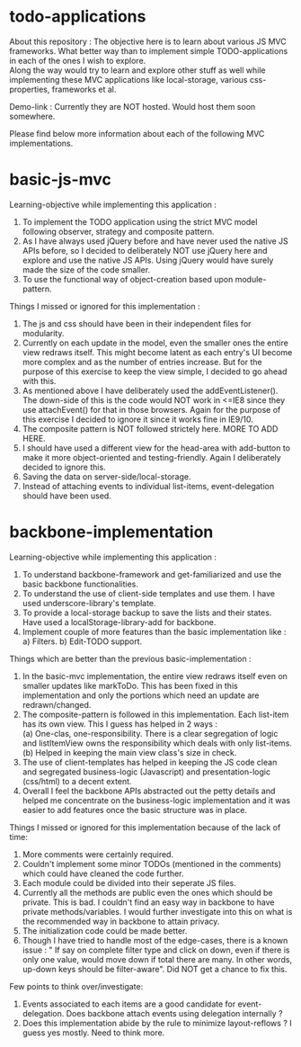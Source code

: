 todo-applications
=================


About this repository : 
The objective here is to learn about various JS MVC frameworks. What better way than to implement simple TODO-applications in each of the ones I wish to explore. <br>
Along the way would try to learn and explore other stuff as well while implementing these MVC applications like local-storage, various css-properties, frameworks
et al. 

Demo-link : 
Currently they are NOT hosted. Would host them soon somewhere. 


Please find below more information about each of the following MVC implementations. 


basic-js-mvc
============

Learning-objective while implementing this application : 

1) To implement the TODO application using the strict MVC model following observer, strategy and composite pattern. <br>
2) As I have always used jQuery before and have never used the native JS APIs before, so I decided to deliberately NOT use jQuery here and explore and use
	the native JS APIs. Using jQuery would have surely made the size of the code smaller. <br>
3) To use the functional way of object-creation based upon module-pattern. <br>


Things I missed or ignored for this implementation :

1) The js and css should have been in their independent files for modularity.<br>
2) Currently on each update in the model, even the smaller ones the entire view redraws itself. This might become latent as each entry's UI become more complex
   and as the number of entries increase. But for the purpose of this exercise to keep the view simple, I decided to go ahead with this.<br>
3) As mentioned above I have deliberately used the addEventListener(). The down-side of this is the code would NOT work in <=IE8 since they use attachEvent() for 
	that in those browsers. Again for the purpose of this exercise I decided to ignore it since it works fine in IE9/10.<br>
4) The composite pattern is NOT followed strictely here. MORE TO ADD HERE. <br>
5) I should have used a different view for the head-area with add-button to make it more object-oriented and testing-friendly. Again I deliberately decided to 
	ignore this. <br>
6) Saving the data on server-side/local-storage. <br>
7) Instead of attaching events to individual list-items, event-delegation should have been used. 


backbone-implementation
=======================

Learning-objective while implementing this application : 

1) To understand backbone-framework and get-familiarized and use the basic backbone functionalities. <br>
2) To understand the use of client-side templates and use them. I have used underscore-library's template. <br>
3) To provide a local-storage backup to save the lists and their states. Have used a localStorage-library-add for backbone. <br>
4) Implement couple of more features than the basic implementation like : a) Filters. b) Edit-TODO support. <br>


Things which are better than the previous basic-implementation : 

1) In the basic-mvc implementation, the entire view redraws itself even on smaller updates like markToDo. This has been fixed in this 
   implementation and only the portions which need an update are redrawn/changed. <br>
2) The composite-pattern is followed in this implementation. Each list-item has its own view. This I guess has helped in 2 ways : <br>
   (a) One-clas, one-responsibility. There is a clear segregation of logic and listItemView owns the responsibility which deals with only 
       list-items. <br>
   (b) Helped in keeping the main view class's size in check. <br>
3) The use of client-templates has helped in keeping the JS code clean and segregated business-logic (Javascript) and presentation-logic (css/html) 
   to a decent extent. <br>
4) Overall I feel the backbone APIs abstracted out the petty details and helped me concentrate on the business-logic implementation 
   and it was easier to add features once the basic structure was in place. <br>

Things I missed or ignored for this implementation because of the lack of time:

1) More comments were certainly required. <br>
2) Couldn't implement some minor TODOs (mentioned in the comments) which could have cleaned the code further.<br>
3) Each module could be divided into their seperate JS files. <br>
4) Currently all the methods are public even the ones which should be private. This is bad. I couldn't find an easy way in backbone to 
     have private methods/variables. I would further investigate into this on what is the recommended way in backbone to attain privacy. <br>
5) The initialization code could be made better. <br>
6) Though I have tried to handle most of the edge-cases, there is a known issue : " If say on complete filter type and click on down, 
   even if there is only one value, would move down if total there are many. In other words, up-down keys should be filter-aware". 
   Did NOT get a chance to fix this. <br>

Few points to think over/investigate: 

1) Events associated to each items are a good candidate for event-delegation. Does backbone attach events using delegation internally ? <br>
2) Does this implementation abide by the rule to minimize layout-reflows ? I guess yes mostly. Need to think more. <br>
